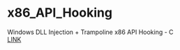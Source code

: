 # x86_API_Hooking   
Windows DLL Injection + Trampoline x86 API Hooking - C   
[LINK](https://ljx-sec.notion.site/x86-API-Hooking-2b8abc4ed29c4d919564720e15d04d87)

